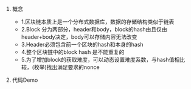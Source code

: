 
1. 概念
    - 1.区块链本质上是一个分布式数据库，数据的存储结构类似于链表
    - 2.Block 分为两部分，header和body，block的hash由且仅由header+body决定，body可以存储内容无法改变
    - 3.Header必须包含前一个区块的hash和本身的hash
    - 4.整个区块链中的block hash 是不能重复的
    - 5.为了增加block的获取难度，可以动态设置难度系数，与hash值相比较，(枚举)找出满足要求的nonce

2. 代码Demo
    


